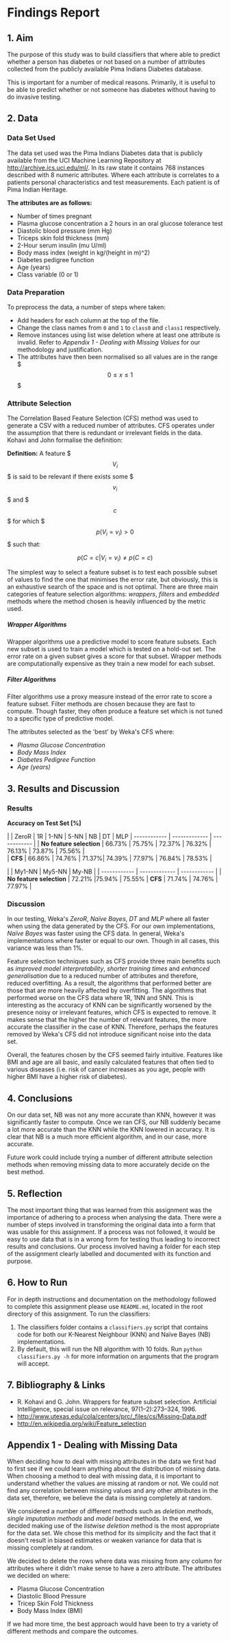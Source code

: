 # Findings Report

## 1. Aim

The purpose of this study was to build classifiers that where able to predict whether a person has diabetes or not based on a number of attributes collected from the publicly available Pima Indians Diabetes database.

This is important for a number of medical reasons. Primarily, it is useful to be able to predict whether or not someone has diabetes without having to do invasive testing.


## 2. Data

### Data Set Used

The data set used was the Pima Indians Diabetes data that is publicly available from the UCI Machine Learning Repository at http://archive.ics.uci.edu/ml/. In its raw state it contains 768 instances described with 8 numeric attributes. Where each attribute is correlates to a patients personal characteristics and test measurements. Each patient is of Pima Indian Heritage.

**The attributes are as follows:**

   * Number of times pregnant
   * Plasma glucose concentration a 2 hours in an oral glucose tolerance test
   * Diastolic blood pressure (mm Hg)
   * Triceps skin fold thickness (mm)
   * 2-Hour serum insulin (mu U/ml)
   * Body mass index (weight in kg/(height in m)^2)
   * Diabetes pedigree function
   * Age (years)
   * Class variable (0 or 1)


### Data Preparation

To preprocess the data, a number of steps where taken:

* Add headers for each column at the top of the file.
* Change the class names from `0` and `1` to `class0` and `class1` respectively.
* Remove instances using list wise deletion where at least one attribute is invalid. Refer to *Appendix 1 - Dealing with Missing Values* for our methodology and justification.
* The attributes have then been normalised so all values are in the range $$$0 ≤ x ≤ 1$$$

### Attribute Selection

The Correlation Based Feature Selection (CFS) method was used to generate a CSV with a reduced number of attributes. CFS operates under the assumption that there is redundant or irrelevant fields in the data. Kohavi and John formalise the definition:

**Definition:** A feature $$$V_i$$$ is said to be relevant if there exists some $$$v_i$$$ and $$$c$$$ for which $$$p(V_i = v_i) > 0$$$ such that:

$$
p(C =c|V_i =v_i) \neq p(C =c)
$$

The simplest way to select a feature subset is to test each possible subset of values to find the one that minimises the error rate, but obviously, this is an exhaustive search of the space and is not optimal. There are three main categories of feature selection algorithms: *wrappers*, *filters* and *embedded* methods where the method chosen is heavily influenced by the metric used.

##### Wrapper Algorithms

Wrapper algorithms use a predictive model to score feature subsets. Each new subset is used to train a model which is tested on a hold-out set. The error rate on a given subset gives a score for that subset. Wrapper methods are computationally expensive as they train a new model for each subset.

##### Filter Algorithms

Filter algorithms use a proxy measure instead of the error rate to score a feature subset. Filter methods are chosen because they are fast to compute. Though faster, they often produce a feature set which is not tuned to a specific type of predictive model.

The attributes selected as the 'best' by Weka's CFS where:

* *Plasma Glucose Concentration*
* *Body Mass Index*
* *Diabetes Pedigree Function*
* *Age (years)*


## 3. Results and Discussion

### Results

**Accuracy on Test Set [%]**

|										 | ZeroR | 1R | 1-NN | 5-NN | NB | DT | MLP
| ------------ 							| ------------- | ------------ |
| **No feature selection** | 66.73% | 75.75% | 72.37% | 76.32% | 76.13% | 73.87% | 75.56% |   
| **CFS** | 66.86% | 74.76%  | 71.37%| 74.39% | 77.97% | 76.84% | 78.53% |

|										 | My1-NN | My5-NN | My-NB |
| ------------ 							| ------------- | ------------ |
| **No feature selection** |  72.21% |75.94%  | 75.55%
| **CFS** | 71.74% | 74.76% | 77.97% |

### Discussion

In our testing, Weka's *ZeroR*, *Naïve Bayes*, *DT* and *MLP* where all faster when using the data generated by the CFS. For our own implementations, *Naïve Bayes* was faster using the CFS data. In general, Weka's implementations where faster or equal to our own. Though in all cases, this variance was less than 1%.

Feature selection techniques such as CFS provide three main benefits such as *improved model interpretability*, *shorter training times* and *enhanced generalisation* due to a reduced number of attributes and therefore, reduced overfitting. As a result, the algorithms that performed better are those that are more heavily affected by overfitting. The algorithms that performed worse on the CFS data where 1R, 1NN and 5NN. This is interesting as the accuracy of KNN can be significantly worsened by the presence noisy or irrelevant features, which CFS is expected to remove. It makes sense that the higher the number of relevant features, the more accurate the classifier in the case of KNN. Therefore, perhaps the features removed by Weka's CFS did not introduce significant noise into the data set.

Overall, the features chosen by the CFS seemed fairly intuitive. Features like BMI and age are all basic, and easily calculated features that often tied to various diseases (i.e. risk of cancer increases as you age, people with higher BMI have a higher risk of diabetes).

## 4. Conclusions

On our data set, NB was not any more accurate than KNN, however it was significantly faster to compute. 
Once we ran CFS, our NB suddenly became a lot more accurate than the KNN while the KNN lowered in accuracy.
It is clear that NB is a much more efficient algorithm, and in our case, more accurate.

Future work could include trying a number of different attribute selection methods when removing missing data to more accurately decide on the best method.

## 5. Reflection

The most important thing that was learned from this assignment was the importance of adhering to a process when analysing the data. There were a number of steps involved in transforming the original data into a form that was usable for this assignment. If a process was not followed, it would be easy to use data that is in a wrong form for testing thus leading to incorrect results and conclusions. Our process involved having a folder for each step of the assignment clearly labelled and documented with its function and purpose.


## 6. How to Run

For in depth instructions and documentation on the methodology followed to complete this assignment please use `README.md`, located in the root directory of this assignment. To run the classifiers:

1. The classifiers folder contains a `classifiers.py` script that contains code for both our K-Nearest Neighbour (KNN) and Naïve Bayes (NB) implementations.
2. By default, this will run the NB algorithm with 10 folds. Run `python classifiers.py -h` for more information on arguments that the program will accept.


## 7. Bibliography & Links

* R. Kohavi and G. John. Wrappers for feature subset selection. Artificial Intelligence, special issue on relevance, 97(1–2):273–324, 1996.
* http://www.utexas.edu/cola/centers/prc/_files/cs/Missing-Data.pdf
* http://en.wikipedia.org/wiki/Feature_selection

## Appendix 1 - Dealing with Missing Data

When deciding how to deal with missing attributes in the data we first had to first see if we could learn anything about the distribution of missing data. When choosing a method to deal with missing data, it is important to understand whether the values are missing at random or not. We could not find any correlation between missing values and any other attributes in the data set, therefore, we believe the data is missing completely at random.

We considered a number of different methods such as *deletion methods*, *single imputation methods* and *model based* methods. In the end, we decided making use of the *listwise deletion* method is the most appropriate for the data set. We chose this method for its simplicity and the fact that it doesn't result in biased estimates or weaken variance for data that is missing completely at random.

We decided to delete the rows where data was missing from any column for attributes where it didn't make sense to have a zero attribute. The attributes we decided on where:

* Plasma Glucose Concentration
* Diastolic Blood Pressure
* Tricep Skin Fold Thickness
* Body Mass Index (BMI)

If we had more time, the best approach would have been to try a variety of different methods and compare the outcomes.
